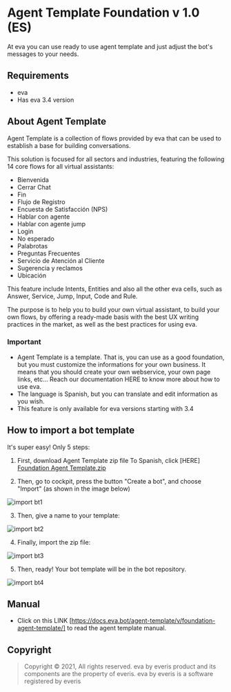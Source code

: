 # Agent Template Foundation v 1.0 (ES)

At eva you can use ready to use agent template and just adjust the bot's messages to your needs.

## Requirements 
- eva
- Has eva 3.4 version

## About Agent Template 
Agent Template is a collection of flows provided by eva that can be used to establish a base for building conversations.

This solution is focused for all sectors and industries, featuring the following 14 core flows for all virtual assistants:

- Bienvenida
- Cerrar Chat
- Fin
- Flujo de Registro
- Encuesta de Satisfacción (NPS)
- Hablar con agente
- Hablar con agente jump
- Login
- No esperado
- Palabrotas
- Preguntas Frecuentes
- Servicio de Atención al Cliente
- Sugerencia y reclamos
- Ubicación

This feature include Intents, Entities and also all the other eva cells, such as Answer, Service, Jump, Input, Code and Rule.

The purpose is to help you to build your own virtual assistant, to build your own flows, by offering a ready-made basis with the best UX writing practices in the market, as well as the best practices for using eva.

### Important
- Agent Template is a template. That is, you can use as a good foundation, but you must customize the informations for your own business. It means that you should create your own webservice, your own page links, etc... Reach our documentation HERE to know more about how to use eva.
- The language is Spanish, but you can translate and edit information as you wish.
- This feature is only available for eva versions starting with 3.4

## How to import a bot template
It's super easy! Only 5 steps:
1) First, download Agent Template zip file 
To Spanish, click [HERE] [Foundation Agent Template.zip](https://github.com/anacarolcsoares/foundation-agent-template/files/7945340/Foundation.Agent.Template.zip)


2) Then, go to cockpit, press the button "Create a bot", and choose "Import" (as shown in the image below)

![import bt1](https://user-images.githubusercontent.com/80360505/131180457-0a7f111c-af7e-426a-9be6-82655f8ef21b.jpg)

3) Then, give a name to your template:

![import bt2](https://user-images.githubusercontent.com/80360505/131180529-fbf9ab64-cc4b-489b-ada3-e13cb8fce28a.jpg)

4) Finally, import the zip file:

![import bt3](https://user-images.githubusercontent.com/80360505/131180560-192f0cf7-f8c0-431b-bbca-0e30e5a13381.jpg)


5) Then, ready! Your bot template will be in the bot repository.

![import bt4](https://user-images.githubusercontent.com/80360505/131180623-d1ead3d5-0f2c-4925-8d91-d0799e2c617f.jpg)


## Manual
- Click on this LINK [https://docs.eva.bot/agent-template/v/foundation-agent-template/] to read the agent template manual.

## Copyright

> Copyright ©
2021, All rights reserved.
eva by everis product and its components are the property of everis.
eva by everis is a software registered by everis
